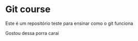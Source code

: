 # Git course

Este é um repositório teste para ensinar como o git funciona

Gostou dessa porra carai